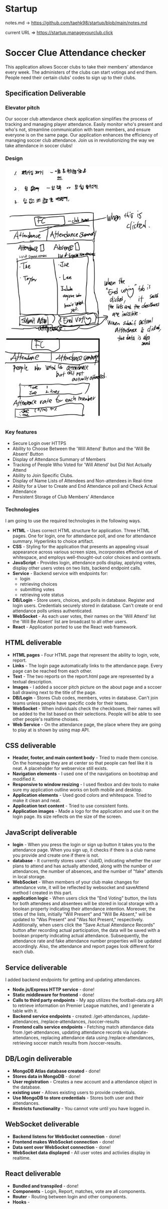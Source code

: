 # Startup
notes.md -> https://github.com/taehk98/startup/blob/main/notes.md

current URL => https://startup.manageyourclub.click

# Soccer Clue Attendance checker

This application allows Soccer clubs to take their members' attendance every week. The administers of the clubs can start votings and end them. People need their certain clubs' codes to sign up to their clubs.

## Specification Deliverable

### Elevator pitch

Our soccer club attendance check application simplifies the process of tracking and managing player attendance. Easily monitor who's present and who's not, streamline communication with team members, and ensure everyone is on the same page. Our application enhances the efficiency of managing soccer club attendance. Join us in revolutionizing the way we take attendance in soccer clubs!

### Design

![Mock](KakaoTalk_20240116_223125682.jpg)

### Key features

- Secure Login over HTTPS
- Ability to Choose Between the 'Will Attend' Button and the 'Will Be Absent' Button
- Display of Attendance Summary of Members
- Tracking of People Who Voted for 'Will Attend' but Did Not Actually Attend
- Ability to Join Specific Clubs.
- Display of Name Lists of Attendees and Non-attendees in Real-time
- Ability for a User to Create and End Attendance poll and Check Actual Attendance
- Persistent Storage of Club Members' Attendance

### Technologies

I am going to use the required technologies in the following ways.

- **HTML** - Uses correct HTML structure for application. Three HTML pages. One for login, one for attendance poll, and one for attendance summary. Hyperlinks to choice artifact.
- **CSS** - Styling for the application that presents an appealing visual appearance across various screen sizes, incorporates effective use of whitespace, and employs well-thought-out color choices and contrasts.
- **JavaScript** - Provides login, attendance polls display, applying votes, display other users votes on two lists, backend endpoint calls.
- **Service** - Backend service with endpoints for:
  - login
  - retrieving choices
  - submitting votes
  - retrieving vote status
- **DB/Login** - Store users, choices, and polls in database. Register and login users. Credentials securely stored in database. Can't create or end attendance polls unless authenticated.
- **WebSocket** - As each user votes, their names on the 'Will Attend' list the 'Will Be Absent' list are broadcast to all other users.
- **React** - Application ported to use the React web framework.

## HTML deliverable



- **HTML pages** - Four HTML page that represent the ability to login, vote, report.
- **Links** - The login page automatically links to the attendance page. Every page can be reached from each other. 
- **Text** - The two reports on the report.html page are represented by a textual description.
- **Images** - I added a soccer pitch picture on the about page and a sccoer ball drawing next to the title of the page.
- **DB/Login** - Stores Club codes, members, votes in database. Can't join teams unless people have specific code for their teams.
- **WebSocket** - When individuals check the checkboxes, their names will be added to the list based on their selections. People will be able to see other people's realtime choises.
- **Web Service** - On the attendance page, the place where they are going to play at is shown by using map API.
## CSS deliverable



- **Header, footer, and main content body** - Tried to made them concise. On the homepage they are at center so that people can feel like it is neat. A placeholder for webservice still exists.
- **Navigation elements** - I used one of the navigations on bootstrap and modified it.
- **Responsive to window resizing** - I used flexbox and dev tools to make sure my application outline works on both mobile and desktop.
- **Application elements** - Used good colors and whitespace. Tried to make it clean and neat.
- **Application text content** - Tried to use consistent fonts.
- **Application images** - Made a logo for the application and use it on the login page. Its size reflects on the size of the screen.

## JavaScript deliverable



- **login** - When you press the login or sign up button it takes you to the attendance page. When you sign up, it checks if there is a club name you provide and create one if there is not. 
- **database** - It currently stores users' clubID, indicating whether the user plans to attend and has actually attended, along with the number of attendances, the number of absences, and the number of "fake" attends in local storage.
- **WebSocket** - When members of your club make changes for attendance vote, it will be reflected by websocket and saveAttend method I created in this part.
- **application logic** - When users click the "End Voting" button, the lists for both attendees and absentees will be stored in local storage with a boolean property indicating their attendance intention. Moreover, the titles of the lists, initially "Will Present" and "Will Be Absent," will be updated to "Was Present" and "Was Not Present," respectively. Additionally, when users click the "Save Actual Attendance Records" button after recording actual participation, the data will be saved with a boolean property indicating actual attendance. Subsequently, the attendance rate and fake attendance number properties will be updated accordingly. Also, the attendance and report pages look different for each club.

## Service deliverable
I added backend endpoints for getting and updating attendances.

- **Node.js/Express HTTP service** - done!
- **Static middleware for frontend** - done!
- **Calls to third party endpoints** - My app utilizes the football-data.org API to retrieve information on Premier League matches, and I generate a table with it.
- **Backend service endpoints** - created: /get-attendances, /update-attendances, /replace-attendances, /soccer-results
- **Frontend calls service endpoints** - Fetching match attendance data from /get-attendances, updating attendance records via /update-attendances, replacing attendance data using /replace-attendances, retrieving soccer match results from /soccer-results.

## DB/Login deliverable



- **MongoDB Atlas database created** - done!
- **Stores data in MongoDB** - done!
- **User registration** - Creates a new account and a attendance object in the database.
- **existing user** - Allows existing users to provide credentials.
- **Use MongoDB to store credentials** - Stores both user and their attendances.
- **Restricts functionality** - You cannot vote until you have logged in. 

## WebSocket deliverable



- **Backend listens for WebSocket connection** - done!
- **Frontend makes WebSocket connection** - done!
- **Data sent over WebSocket connection** - done!
- **WebSocket data displayed** - All user votes and activiies display in realtime.

## React deliverable


- **Bundled and transpiled** - done!
- **Components** - Login, Report, matches, vote are all components.
- **Router** -  Routing between login and other components.
- **Hooks** - 
